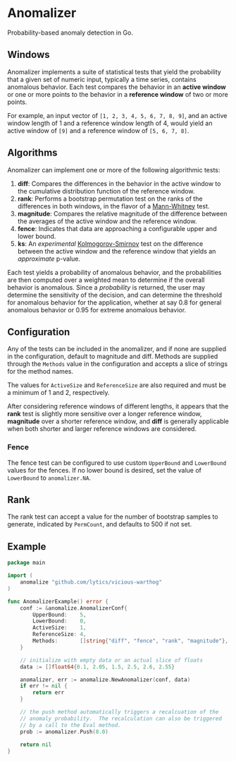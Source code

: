 
# Anomalizer

Probability-based anomaly detection in Go.

## Windows

Anomalizer implements a suite of statistical tests that yield the probability that a given set of numeric input, typically a time series, contains anomalous behavior.  Each test compares the behavior in an **active window** or one or more points to the behavior in a **reference window** of two or more points.

For example, an input vector of `[1, 2, 3, 4, 5, 6, 7, 8, 9]`, and an active window length of 1 and a reference window length of 4, would yield an active window of `[9]` and a reference window of `[5, 6, 7, 8]`.

## Algorithms

Anomalizer can implement one or more of the following algorithmic tests:

1) **diff**: Compares the differences in the behavior in the active window to the cumulative distribution function of the reference window.
2) **rank**: Performs a bootstrap permutation test on the ranks of the differences in both windows, in the flavor of a [Mann-Whitney](http://en.wikipedia.org/wiki/Mann%E2%80%93Whitney_U_test) test.
3) **magnitude**: Compares the relative magnitude of the difference between the averages of the active window and the reference window.
4) **fence**: Indicates that data are approaching a configurable upper and lower bound.
5) **ks**: An *experimental* [Kolmogorov-Smirnov](http://en.wikipedia.org/wiki/Kolmogorov%E2%80%93Smirnov_test) test on the difference between the active window and the reference window that yields an *approximate* p-value.

Each test yields a probability of anomalous behavior, and the probabilities are then computed over a weighted mean to determine if the overall behavior is anomalous.  Since a *probability* is returned, the user may determine the sensitivity of the decision, and can determine the threshold for anomalous behavior for the application, whether at say 0.8 for general anomalous behavior or 0.95 for extreme anomalous behavior.

## Configuration

Any of the tests can be included in the anomalizer, and if none are supplied in the configuration, default to magnitude and diff.  Methods are supplied through the `Methods` value in the configuration and accepts a slice of strings for the method names.

The values for `ActiveSize` and `ReferenceSize` are also required and must be a minimum of 1 and 2, respectively.

After considering reference windows of different lengths, it appears that the **rank** test is slightly more sensitive over a longer reference window, **magnitude** over a shorter reference window, and **diff** is generally applicable when both shorter and larger reference windows are considered.

### Fence

The fence test can be configured to use custom `UpperBound` and `LowerBound` values for the fences.  If no lower bound is desired, set the value of `LowerBound` to `anomalizer.NA`.

## Rank

The rank test can accept a value for the number of bootstrap samples to generate, indicated by `PermCount`, and defaults to 500 if not set.


## Example

```go
package main

import (
	anomalize "github.com/lytics/vicious-warthog"
)

func AnomalizerExample() error {
	conf := &anomalize.AnomalizerConf{
		UpperBound:    5,
		LowerBound:    0,
		ActiveSize:    1,
		ReferenceSize: 4,
		Methods:       []string{"diff", "fence", "rank", "magnitude"},
	}

	// initialize with empty data or an actual slice of floats
	data := []float64{0.1, 2.05, 1.5, 2.5, 2.6, 2.55}

	anomalizer, err := anomalize.NewAnomalizer(conf, data)
	if err != nil {
		return err
	}

	// the push method automatically triggers a recalcuation of the
	// anomaly probability.  The recalculation can also be triggered
	// by a call to the Eval method.
	prob := anomalizer.Push(8.0)
	
	return nil
}

```
